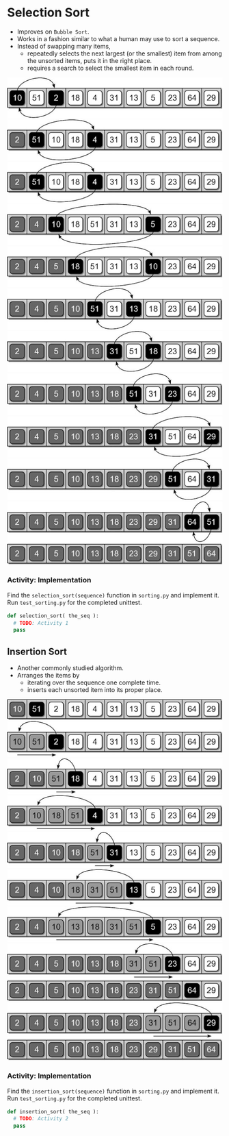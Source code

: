 # Selection Sort

- Improves on `Bubble Sort`.
- Works in a fashion similar to what a human may use to sort a sequence.
- Instead of swapping many items,
  - repeatedly selects the next largest (or the smallest) item from among the unsorted items, puts it in the right place.
  - requires a search to select the smallest item in each round.

![](images/selection0.jpeg)
![](images/selection1.jpeg)
![](images/selection2.jpeg)
![](images/selection3.jpeg)
![](images/selection4.jpeg)
![](images/selection5.jpeg)
![](images/selection6.jpeg)
![](images/selection7.jpeg)
![](images/selection8.jpeg)
![](images/selection9.jpeg)
![](images/selection10.jpeg)
![](images/selection11.jpeg)

### Activity: Implementation

Find the `selection_sort(sequence)` function in `sorting.py` and implement it. Run `test_sorting.py` for the completed unittest.
```python
def selection_sort( the_seq ):
  # TODO: Activity 1
  pass
```

## Insertion Sort
- Another commonly studied algorithm.
- Arranges the items by
  - iterating over the sequence one complete time.
  - inserts each unsorted item into its proper place.

![](images/insertion1.jpeg)
![](images/insertion2.jpeg)
![](images/insertion3.jpeg)
![](images/insertion4.jpeg)
![](images/insertion5.jpeg)
![](images/insertion6.jpeg)
![](images/insertion7.jpeg)
![](images/insertion8.jpeg)
![](images/insertion9.jpeg)
![](images/insertion10.jpeg)
![](images/selection11.jpeg)

### Activity: Implementation

Find the `insertion_sort(sequence)` function in `sorting.py` and implement it. Run `test_sorting.py` for the completed unittest.
```python
def insertion_sort( the_seq ):
  # TODO: Activity 2
  pass
```
